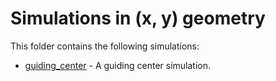 # Simulations in (x, y) geometry

This folder contains the following simulations: 

- [guiding\_center](./guiding_center/README.md) - A guiding center simulation. 
